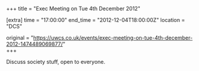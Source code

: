 +++
title = "Exec Meeting on Tue 4th December 2012"

[extra]
time = "17:00:00"
end_time = "2012-12-04T18:00:00Z"
location = "DCS"

original = "https://uwcs.co.uk/events/exec-meeting-on-tue-4th-december-2012-1474489069877/"    
+++

Discuss society stuff, open to everyone.

